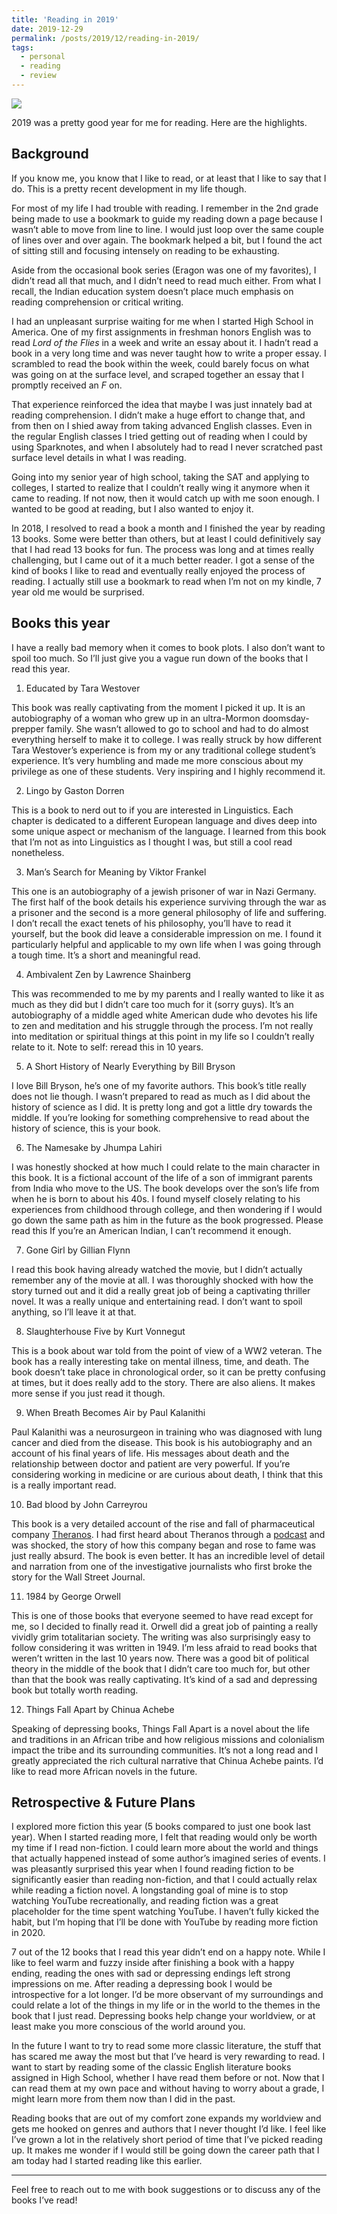 ```yaml
---
title: 'Reading in 2019'
date: 2019-12-29
permalink: /posts/2019/12/reading-in-2019/
tags:
  - personal
  - reading
  - review
---
```

<img src="/images/posts/muir_woods.jpg">

2019 was a pretty good year for me for reading. Here are the highlights.

## Background
If you know me, you know that I like to read, or at least that I like to say that I do. This is a pretty recent development in my life though. 

For most of my life I had trouble with reading. I remember in the 2nd grade being made to use a bookmark to guide my reading down a page because I wasn’t able to move from line to line. I would just loop over the same couple of lines over and over again. The bookmark helped a bit, but I found the act of sitting still and focusing intensely on reading to be exhausting.

Aside from the occasional book series (Eragon was one of my favorites), I didn’t read all that much, and I didn’t need to read much either. From what I recall, the Indian education system doesn’t place much emphasis on reading comprehension or critical writing. 

I had an unpleasant surprise waiting for me when I started High School in America. One of my first assignments in freshman honors English was to read *Lord of the Flies* in a week and write an essay about it. I hadn’t read a book in a very long time and was never taught how to write a proper essay. I scrambled to read the book within the week, could barely focus on what was going on at the surface level, and scraped together an essay that I promptly received an *F* on. 

That experience reinforced the idea that maybe I was just innately bad at reading comprehension. I didn’t make a huge effort to change that, and from then on I shied away from taking advanced English classes. Even in the regular English classes I tried getting out of reading when I could by using Sparknotes, and when I absolutely had to read I never scratched past surface level details in what I was reading. 

Going into my senior year of high school, taking the SAT and applying to colleges, I started to realize that I couldn’t really wing it anymore when it came to reading. If not now, then it would catch up with me soon enough. I wanted to be good at reading, but I also wanted to enjoy it.

In 2018, I resolved to read a book a month and I finished the year by reading 13 books. Some were better than others, but at least I could definitively say that I had read 13 books for fun. The process was long and at times really challenging, but I came out of it a much better reader. I got a sense of the kind of books I like to read and eventually really enjoyed the process of reading. I actually still use a bookmark to read when I’m not on my kindle, 7 year old me would be surprised. 


## Books this year
I have a really bad memory when it comes to book plots. I also don’t want to spoil too much. So I’ll just give you a vague run down of the books that I read this year.


1. Educated by Tara Westover

This book was really captivating from the moment I picked it up. It is an autobiography of a woman who grew up in an ultra-Mormon doomsday-prepper family. She wasn’t allowed to go to school and had to do almost everything herself to make it to college. I was really struck by how different Tara Westover’s experience is from my or any traditional college student’s experience. It’s very humbling and made me more conscious about my privilege as one of these students. Very inspiring and I highly recommend it. 

2. Lingo by Gaston Dorren

This is a book to nerd out to if you are interested in Linguistics. Each chapter is dedicated to a different European language and dives deep into some unique aspect or mechanism of the language. I learned from this book that I’m not as into Linguistics as I thought I was, but still a cool read nonetheless. 


3. Man’s Search for Meaning by Viktor Frankel

This one is an autobiography of a jewish prisoner of war in Nazi Germany. The first half of the book details his experience surviving through the war as a prisoner and the second is a more general philosophy of life and suffering. I don’t recall the exact tenets of his philosophy, you’ll have to read it yourself, but the book did leave a considerable impression on me. I found it particularly helpful and applicable to my own life when I was going through a tough time. It’s a short and meaningful read.

4. Ambivalent Zen by Lawrence Shainberg

This was recommended to me by my parents and I really wanted to like it as much as they did but I didn’t care too much for it (sorry guys). It’s an autobiography of a middle aged white American dude who devotes his life to zen and meditation and his struggle through the process. I’m not really into meditation or spiritual things at this point in my life so I couldn’t really relate to it. Note to self: reread this in 10 years. 

5. A Short History of Nearly Everything by Bill Bryson

I love Bill Bryson, he’s one of my favorite authors. This book’s title really does not lie though. I wasn’t prepared to read as much as I did about the history of science as I did. It is pretty long and got a little dry towards the middle. If you’re looking for something comprehensive to read about the history of science, this is your book.


6. The Namesake by Jhumpa Lahiri

I was honestly shocked at how much I could relate to the main character in this book. It is a fictional account of the life of a son of immigrant parents from India who move to the US. The book develops over the son’s life from when he is born to about his 40s. I found myself closely relating to his experiences from childhood through college, and then wondering if I would go down the same path as him in the future as the book progressed. Please read this If you’re an American Indian, I can’t recommend it enough.

7. Gone Girl by Gillian Flynn

I read this book having already watched the movie, but I didn’t actually remember any of the movie at all. I was thoroughly shocked with how the story turned out and it did a really great job of being a captivating thriller novel. It was a really unique and entertaining read. I don’t want to spoil anything, so I’ll leave it at that.

8. Slaughterhouse Five by Kurt Vonnegut

This is a book about war told from the point of view of a WW2 veteran. The book has a really interesting take on mental illness, time, and death. The book doesn’t take place in chronological order, so it can be pretty confusing at times, but it does really add to the story. There are also aliens. It makes more sense if you just read it though.

9. When Breath Becomes Air by Paul Kalanithi

Paul Kalanithi was a neurosurgeon in training who was diagnosed with lung cancer and died from the disease. This book is his autobiography and an account of his final years of life. His messages about death and the relationship between doctor and patient are very powerful. If you’re considering working in medicine or are curious about death, I think that this is a really important read.

10. Bad blood by John Carreyrou

This book is a very detailed account of the rise and fall of pharmaceutical company [Theranos](https://www.businessinsider.com/theranos-founder-ceo-elizabeth-holmes-life-story-bio-2018-4). I had first heard about Theranos through a [podcast](https://open.spotify.com/show/7lrJqILWfMuQhqDHJEFUK6) and was shocked, the story of how this company began and rose to fame was just really absurd. The book is even better. It has an incredible level of detail and narration from one of the investigative journalists who first broke the story for the Wall Street Journal. 

11. 1984 by George Orwell

This is one of those books that everyone seemed to have read except for me, so I decided to finally read it. Orwell did a great job of painting a really vividly grim totalitarian society. The writing was also surprisingly easy to follow considering it was written in 1949. I’m less afraid to read books that weren’t written in the last 10 years now. There was a good bit of political theory in the middle of the book that I didn’t care too much for, but other than that the book was really captivating. It’s kind of a sad and depressing book but totally worth reading.

12. Things Fall Apart by Chinua Achebe

Speaking of depressing books, Things Fall Apart is a novel about the life and traditions in an African tribe and how religious missions and colonialism impact the tribe and its surrounding communities. It’s not a long read and I greatly appreciated the rich cultural narrative that Chinua Achebe paints. I’d like to read more African novels in the future.


## Retrospective & Future Plans

I explored more fiction this year (5 books compared to just one book last year). When I started reading more, I felt that reading would only be worth my time if I read non-fiction. I could learn more about the world and things that actually happened instead of some author’s imagined series of events. I was pleasantly surprised this year when I found reading fiction to be significantly easier than reading non-fiction, and that I could actually relax while reading a fiction novel. A longstanding goal of mine is to stop watching YouTube recreationally, and reading fiction was a great placeholder for the time spent watching YouTube. I haven’t fully kicked the habit, but I’m hoping that I’ll be done with YouTube by reading more fiction in 2020. 

7 out of the 12 books that I read this year didn’t end on a happy note. While I like to feel warm and fuzzy inside after finishing a book with a happy ending, reading the ones with sad or depressing endings left strong impressions on me. After reading a depressing book I would be introspective for a lot longer. I’d be more observant of my surroundings and could relate a lot of the things in my life or in the world to the themes in the book that I just read. Depressing books help change your worldview, or at least make you more conscious of the world around you. 

In the future I want to try to read some more classic literature, the stuff that has scared me away the most but that I’ve heard is very rewarding to read. I want to start by reading some of the classic English literature books assigned in High School, whether I have read them before or not. Now that I can read them at my own pace and without having to worry about a grade, I might learn more from them now than I did in the past. 

Reading books that are out of my comfort zone expands my worldview and gets me hooked on genres and authors that I never thought I’d like. I feel like I’ve grown a lot in the relatively short period of time that I’ve picked reading up. It makes me wonder if I would still be going down the career path that I am today had I started reading like this earlier.

----

Feel free to reach out to me with book suggestions or to discuss any of the books I’ve read!



